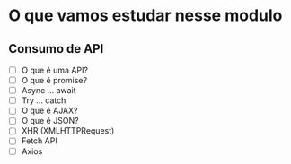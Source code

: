 # O que vamos estudar nesse modulo 
## Consumo de API

- [ ]  O que é uma API?
- [ ]  O que é promise?
- [ ]  Async ... await
- [ ]  Try ... catch
- [ ]  O que é AJAX?
- [ ]  O que é JSON?
- [ ]  XHR (XMLHTTPRequest)
- [ ]  Fetch API
- [ ]  Axios
